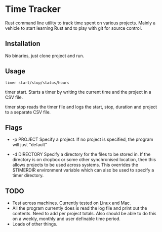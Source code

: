 # Time Tracker
Rust command line utility to track time spent on various projects. Mainly a vehicle to start learning Rust and to play with git for source control.
## Installation
No binaries, just clone project and run.
## Usage
```
timer start/stop/status/hours
```
timer start. Starts a timer by writing the current time and the project in a CSV file.

timer stop reads the timer file and logs the start, stop, duration and project to a separate CSV file. 
## Flags
 - -p PROJECT Specify a project. If no project is specified, the program will just "default"

 - -d DIRECTORY Specify a directory for the files to be stored in. If the directory is on dropbox or some other synchronised location, then this allows projects to be used across systems. This overrides the $TIMERDIR environment variable which can also be used to specify a timer directory.

## TODO
 - Test across machines. Currently tested on Linux and Mac.
 -  All the program currently does is read the log file and print out the contents. Need to add per project totals. Also should be able to do this on a weekly, monthly and user definable time period.
 -  Loads of other things.

